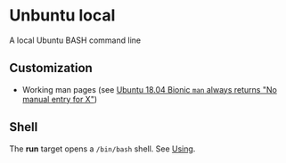 # Unbuntu local

A local Ubuntu BASH command line

## Customization

* Working man pages (see
[Ubuntu 18.04 Bionic `man` always returns "No manual entry for X"](https://github.com/tianon/docker-brew-ubuntu-core/issues/122))

## Shell

The **run** target opens a `/bin/bash` shell.  See
[Using](../README.md#using).
